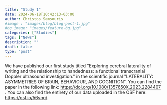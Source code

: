 ```yaml
---
title: "Study 1"
date: 2024-06-18T10:42:13+03:00
author: Christos Samsouris
#image : "images/blog/blog-post-1.jpg"
#bg_image: "images/feature-bg.jpg"
categories: ["Studies"]
tags: ["News"]
description: ""
draft: false
type: "post"
---
```

We have published our first study titled "Exploring cerebral laterality of writing and the relationship to handedness: a functional transcranial Doppler ultrasound investigation." in the scientific journal "LATERALITY: ASYMMETRIES OF BRAIN, BEHAVIOUR, AND COGNITION". You can find the paper in the following link: https://doi.org/10.1080/1357650X.2023.2284407 . You can also find the entirety of our data uploaded in the OSF here: https://osf.io/56vnq/


</p>